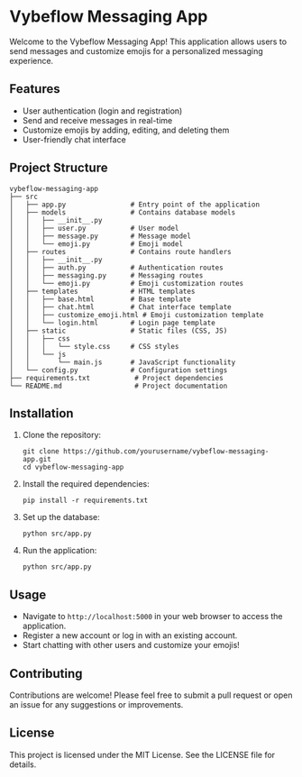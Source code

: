 # Vybeflow Messaging App

Welcome to the Vybeflow Messaging App! This application allows users to send messages and customize emojis for a personalized messaging experience.

## Features

- User authentication (login and registration)
- Send and receive messages in real-time
- Customize emojis by adding, editing, and deleting them
- User-friendly chat interface

## Project Structure

```
vybeflow-messaging-app
├── src
│   ├── app.py                # Entry point of the application
│   ├── models                # Contains database models
│   │   ├── __init__.py
│   │   ├── user.py           # User model
│   │   ├── message.py        # Message model
│   │   └── emoji.py          # Emoji model
│   ├── routes                # Contains route handlers
│   │   ├── __init__.py
│   │   ├── auth.py           # Authentication routes
│   │   ├── messaging.py      # Messaging routes
│   │   └── emoji.py          # Emoji customization routes
│   ├── templates             # HTML templates
│   │   ├── base.html         # Base template
│   │   ├── chat.html         # Chat interface template
│   │   ├── customize_emoji.html # Emoji customization template
│   │   └── login.html        # Login page template
│   ├── static                # Static files (CSS, JS)
│   │   ├── css
│   │   │   └── style.css     # CSS styles
│   │   └── js
│   │       └── main.js       # JavaScript functionality
│   └── config.py             # Configuration settings
├── requirements.txt           # Project dependencies
└── README.md                  # Project documentation
```

## Installation

1. Clone the repository:
   ```
   git clone https://github.com/yourusername/vybeflow-messaging-app.git
   cd vybeflow-messaging-app
   ```

2. Install the required dependencies:
   ```
   pip install -r requirements.txt
   ```

3. Set up the database:
   ```
   python src/app.py
   ```

4. Run the application:
   ```
   python src/app.py
   ```

## Usage

- Navigate to `http://localhost:5000` in your web browser to access the application.
- Register a new account or log in with an existing account.
- Start chatting with other users and customize your emojis!

## Contributing

Contributions are welcome! Please feel free to submit a pull request or open an issue for any suggestions or improvements.

## License

This project is licensed under the MIT License. See the LICENSE file for details.